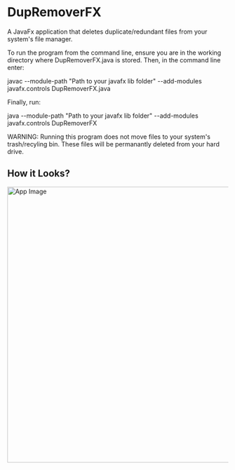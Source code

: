 # DupRemoverFX
A JavaFx application that deletes duplicate/redundant files from your system's file manager.

To run the program from the command line, ensure you are in the working directory where DupRemoverFX.java is stored. Then, in the command line enter:

javac --module-path "Path to your javafx lib folder" --add-modules javafx.controls DupRemoverFX.java

Finally, run:

java --module-path "Path to your javafx lib folder" --add-modules javafx.controls DupRemoverFX

WARNING: Running this program does not move files to your system's trash/recyling bin. These files will be permanantly deleted from your hard drive.

<h2>How it Looks?</h2>
<img width="630" alt="App Image" src="https://user-images.githubusercontent.com/96704494/147859330-960d4cd3-5510-4e87-9916-d73d5f24d7e5.png">
